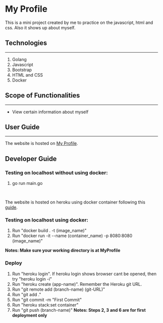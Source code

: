 # My Profile
This is a mini project created by me to practice on the javascript, html and css.
Also it shows up about myself.

## Technologies
---
1) Golang
2) Javascript
3) Bootstrap
4) HTML and CSS
5) Docker

## Scope of Functionalities
---
- View certain information about myself

## User Guide
---
The website is hosted on <a class="font-weight-bolder" href="https://onghengkiat.herokuapp.com/">My Profile</a>.

## Developer Guide

### Testing on localhost without using docker: 

1) go run main.go
</br>

The website is hosted on heroku using docker container following this 
<a href="https://dev.to/erenaspire7/deploying-a-dockerized-flask-app-to-heroku-5h7j">guide</a>.

### Testing on localhost using docker: 

1) Run "docker build . -t (image_name)"
2) Run "docker run -it --name (container_name) -p 8080:8080 (image_name)"

**Notes: Make sure your working directory is at MyProfile**

### Deploy

1) Run "heroku login". If heroku login shows browser cant be opened, then try "heroku login -i"
2) Run "heroku create (app-name)". Remember the Heroku git URL.
3) Run "git remote add (branch-name) (git-URL)"
4) Run "git add ."
5) Run "git commit -m "First Commit"
6) Run "heroku stack:set container"
7) Run "git push (branch-name)"
**Notes: Steps 2, 3 and 6 are for first deployment only**

